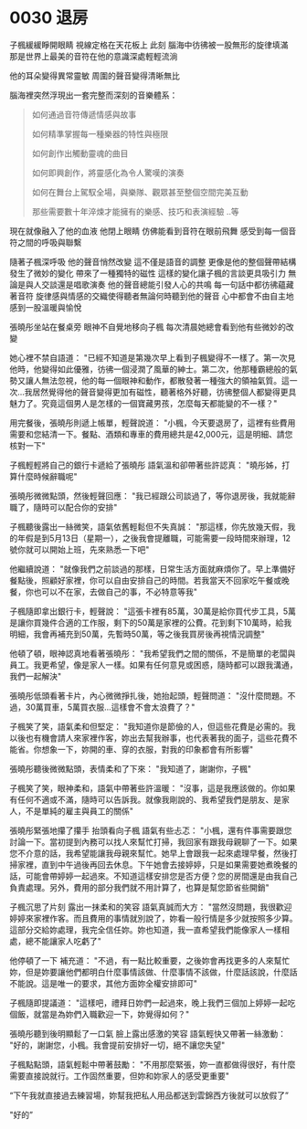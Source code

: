 # 0030 退房

子楓緩緩睜開眼睛
視線定格在天花板上
此刻
腦海中彷彿被一股無形的旋律填滿
那是世界上最美的音符在他的意識深處輕輕流淌

他的耳朵變得異常靈敏
周圍的聲音變得清晰無比

腦海裡突然浮現出一套完整而深刻的音樂體系：

>如何通過音符傳遞情感與故事
>
>如何精準掌握每一種樂器的特性與極限
>
>如何創作出觸動靈魂的曲目
>
>如何即興創作，將靈感化為令人驚嘆的演奏
>
>如何在舞台上駕馭全場，與樂隊、觀眾甚至整個空間完美互動
>
>那些需要數十年淬煉才能擁有的樂感、技巧和表演經驗
..等

現在就像融入了他的血液
他閉上眼睛
仿佛能看到音符在眼前飛舞
感受到每一個音符之間的呼吸與聯繫

隨著子楓深呼吸
他的聲音悄然改變
這不僅是語音的調整
更像是他的整個聲帶結構發生了微妙的變化
帶來了一種獨特的磁性
這樣的變化讓子楓的言談更具吸引力
無論是與人交談還是唱歌演奏
他的聲音總能引發人心的共鳴
每一句話中都彷彿蘊藏著音符
旋律感與情感的交織使得聽者無論何時聽到他的聲音
心中都會不由自主地感到一股溫暖與愉悅

張曉彤坐站在餐桌旁
眼神不自覺地移向子楓
每次清晨她總會看到他有些微妙的改變

她心裡不禁自語道：
"已經不知道是第幾次早上看到子楓變得不一樣了。第一次見他時，他變得如此優雅，彷彿一個浸潤了風華的紳士。第二次，他那種霸總般的氣勢又讓人無法忽視，他的每一個眼神和動作，都散發著一種強大的領袖氣質。這一次...我居然覺得他的聲音變得更加有磁性，聽著格外好聽，彷彿整個人都變得更具魅力了。究竟這個男人是怎樣的一個寶藏男孩，怎麼每天都能變的不一樣？"

用完餐後，張曉彤則遞上帳單，輕聲說道：
"小楓，今天要退房了，這裡有些費用需要和您結清一下。餐點、酒類和專車的費用總共是42,000元，這是明細、請您核對一下"

子楓輕輕將自己的銀行卡遞給了張曉彤
語氣溫和卻帶著些許認真：
"曉彤姊，打算什麼時候辭職呢"

張曉彤微微點頭，然後輕聲回應：
"我已經跟公司談過了，等你退房後，我就能辭職了，隨時可以配合你的安排"

子楓聽後露出一絲微笑，語氣依舊輕鬆但不失真誠：
"那這樣，你先放幾天假，我的年假是到5月13日（星期一），之後我會提離職，可能需要一段時間來辦理，12號你就可以開始上班，先來熟悉一下吧"

他繼續說道：
"就像我們之前談過的那樣，日常生活方面就麻煩你了。早上準備好餐點後，照顧好家裡，你可以自由安排自己的時間。若我當天不回家吃午餐或晚餐，你也可以不在家，去做自己的事，不必特意等我"

子楓隨即拿出銀行卡，輕聲說：
"這張卡裡有85萬，30萬是給你買代步工具，5萬是讓你買幾件合適的工作服，剩下的50萬是家裡的公費。花到剩下10萬時，給我明細，我會再補充到50萬，先暫時50萬，等之後我買房後再視情況調整"

他頓了頓，眼神認真地看著張曉彤：
"我希望我們之間的關係，不是簡單的老闆與員工。我更希望，像是家人一樣。如果有任何意見或困惑，隨時都可以跟我溝通，我們一起解決"

張曉彤低頭看著卡片，內心微微掙扎後，她抬起頭，輕聲問道：
"沒什麼問題。不過，30萬買車，5萬買衣服...這樣會不會太浪費了？"

子楓笑了笑，語氣柔和但堅定：
"我知道你是節儉的人，但這些花費是必需的。我以後也有機會請人來家裡作客，妳出去幫我辦事，也代表著我的面子，這些花費不能省。你想象一下，妳開的車、穿的衣服，對我的印象都會有所影響"

張曉彤聽後微微點頭，表情柔和了下來：
"我知道了，謝謝你，子楓"

子楓笑了笑，眼神柔和，語氣中帶著些許溫暖：
"沒事，這是我應該做的。你如果有任何不適或不滿，隨時可以告訴我。就像我剛說的、我希望我們是朋友、是家人，不是單純的雇主與員工的關係"

張曉彤緊張地攥了攥手
抬頭看向子楓
語氣有些忐忑：
"小楓，還有件事需要跟您討論一下。當初提到內務可以找人來幫忙打掃，我回家有跟我母親聊了一下。如果您不介意的話，我希望能讓我母親來幫忙。她早上會跟我一起來處理早餐，然後打掃家裡，直到中午過後再回去休息。下午她會去接婷婷，只是如果需要她煮晚餐的話，可能會帶婷婷一起過來。不知道這樣安排您是否方便？您的房間還是由我自己負責處理。另外，費用的部分我們就不用計算了，也算是幫您節省些開銷"

子楓沉思了片刻
露出一抹柔和的笑容
語氣真誠而大方：
"當然沒問題，我很歡迎婷婷來家裡作客。而且費用的事情就別說了，妳看一般行情是多少就按照多少算。這部分交給妳處理，我完全信任妳。妳也知道，我一直希望我們能像家人一樣相處，總不能讓家人吃虧了"

他停頓了一下
補充道：
"不過，有一點比較重要，之後妳會再找更多的人來幫忙妳，但是妳要讓他們都明白什麼事情該做、什麼事情不該做，什麼話該說，什麼話不能說。這是唯一的要求，其他方面妳全權安排即可"

子楓隨即提議道：
"這樣吧，禮拜日妳們一起過來，晚上我們三個加上婷婷一起吃個飯，就當是為妳們入職歡迎一下，妳覺得如何？"

張曉彤聽到後明顯鬆了一口氣
臉上露出感激的笑容
語氣輕快又帶著一絲激動：
"好的，謝謝您，小楓。我會提前安排好一切，絕不讓您失望"

子楓點點頭，語氣輕鬆中帶著鼓勵：
"不用那麼緊張，妳一直都做得很好，有什麼需要直接說就行。工作固然重要，但妳和妳家人的感受更重要"

“下午我就直接過去練習場，妳幫我把私人用品都送到雲錦西方後就可以放假了”

"好的”